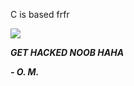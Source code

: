 C is based frfr

<img src="icantchoosenames.neocities.org/8831/c-language.gif">
<br>

***GET HACKED NOOB HAHA***

***\- O. M.***
